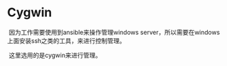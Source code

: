 # Cygwin 



​	因为工作需要使用到ansible来操作管理windows server，所以需要在windows上面安装ssh之类的工具，来进行控制管理。

​	这里选用的是cygwin来进行管理。







